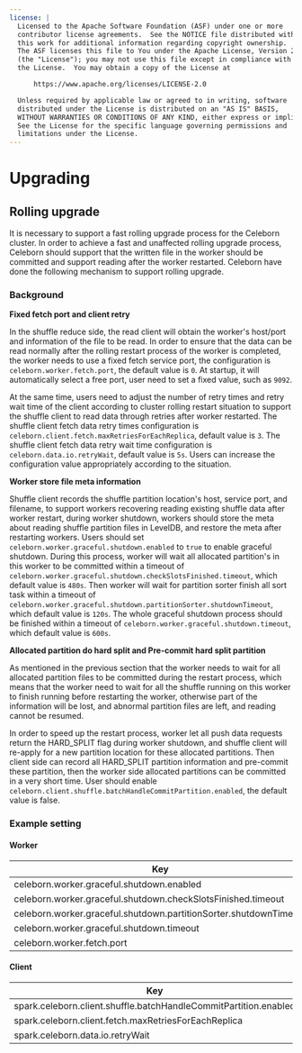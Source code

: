 ```yaml
---
license: |
  Licensed to the Apache Software Foundation (ASF) under one or more
  contributor license agreements.  See the NOTICE file distributed with
  this work for additional information regarding copyright ownership.
  The ASF licenses this file to You under the Apache License, Version 2.0
  (the "License"); you may not use this file except in compliance with
  the License.  You may obtain a copy of the License at

      https://www.apache.org/licenses/LICENSE-2.0

  Unless required by applicable law or agreed to in writing, software
  distributed under the License is distributed on an "AS IS" BASIS,
  WITHOUT WARRANTIES OR CONDITIONS OF ANY KIND, either express or implied.
  See the License for the specific language governing permissions and
  limitations under the License.
---
```


Upgrading
===

## Rolling upgrade

It is necessary to support a fast rolling upgrade process for the Celeborn cluster.
In order to achieve a fast and unaffected rolling upgrade process,
Celeborn should support that the written file in the worker should be committed
and support reading after the worker restarted. Celeborn have done the
following mechanism to support rolling upgrade.

### Background

**Fixed fetch port and client retry**

In the shuffle reduce side, the read client will obtain the worker's host/port and
information of the file to be read. In order to ensure that the data can be read
normally after the rolling restart process of the worker is completed,
the worker needs to use a fixed fetch service port,
the configuration is `celeborn.worker.fetch.port`, the default value is `0`.
At startup, it will automatically select a free port, user need to set a fixed value, such as `9092`.

At the same time, users need to adjust the number of retry times and retry wait time
of the client according to cluster rolling restart situation
to support the shuffle client to read data through retries after worker restarted.
The shuffle client fetch data retry times configuration is `celeborn.client.fetch.maxRetriesForEachReplica`, default value is `3`.
The shuffle client fetch data retry wait time configuration is `celeborn.data.io.retryWait`, default value is `5s`.
Users can increase the configuration value appropriately according to the situation.

**Worker store file meta information**

Shuffle client records the shuffle partition location's host, service port, and filename,
to support workers recovering reading existing shuffle data after worker restart,
during worker shutdown, workers should store the meta about reading shuffle partition files
in LevelDB, and restore the meta after restarting workers.
Users should set `celeborn.worker.graceful.shutdown.enabled` to `true` to enable graceful shutdown.
During this process, worker will wait all allocated partition's in this worker to be committed
within a timeout of `celeborn.worker.graceful.shutdown.checkSlotsFinished.timeout`, which default value is `480s`.
Then worker will wait for partition sorter finish all sort task within a timeout of
`celeborn.worker.graceful.shutdown.partitionSorter.shutdownTimeout`, which default value is `120s`.
The whole graceful shutdown process should be finished within a timeout of
`celeborn.worker.graceful.shutdown.timeout`, which default value is `600s`.

**Allocated partition do hard split and Pre-commit hard split partition**

As mentioned in the previous section that the worker needs to wait for all allocated partition files
to be committed during the restart process, which means that the worker need to wait for all the shuffle
running on this worker to finish running before restarting the worker, otherwise part of the information
will be lost, and abnormal partition files are left, and reading cannot be resumed.

In order to speed up the restart process, worker let all push data requests return the HARD_SPLIT flag
during worker shutdown, and shuffle client will re-apply for a new partition location for these allocated partitions.
Then client side can record all HARD_SPLIT partition information and pre-commit these partition,
then the worker side allocated partitions can be committed in a very short time. User should enable
`celeborn.client.shuffle.batchHandleCommitPartition.enabled`, the default value is false.

### Example setting

#### Worker

| Key                                                               | Value |
|-------------------------------------------------------------------|-------| 
| celeborn.worker.graceful.shutdown.enabled                         | true  |
| celeborn.worker.graceful.shutdown.checkSlotsFinished.timeout      | 480s  |
| celeborn.worker.graceful.shutdown.partitionSorter.shutdownTimeout | 120s  |
| celeborn.worker.graceful.shutdown.timeout                         | 600s  |
| celeborn.worker.fetch.port                                        | 9092  |

#### Client

| Key                                                              | Value |
|------------------------------------------------------------------|-------| 
| spark.celeborn.client.shuffle.batchHandleCommitPartition.enabled | true  |
| spark.celeborn.client.fetch.maxRetriesForEachReplica             | 5     |
| spark.celeborn.data.io.retryWait                                 | 10s   |
